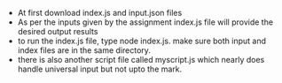 <Ul>
<li>At first download index.js and input.json files </li>
<li>As per the inputs given by the assignment index.js file will provide the desired output results</li>
<li>to run the index.js file, type node index.js. make sure both input and index files are in the same directory.</li>
<li>there is also another script file called myscript.js which nearly does handle universal input but not upto the mark.</li>
</ul>
